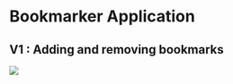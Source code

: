 # Bookmarker Application

## V1 : Adding and removing bookmarks

<img src="preview/bookmarks-v1-preview.gif">
